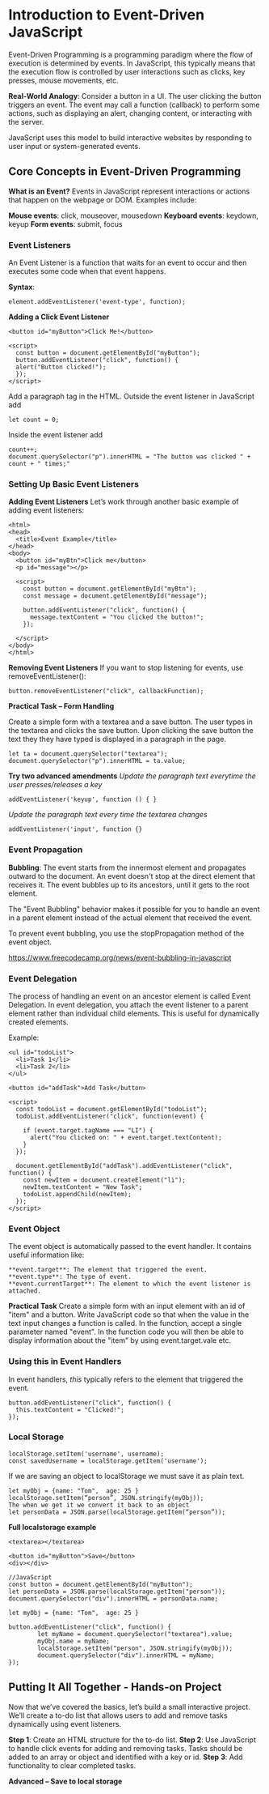 # Introduction to Event-Driven JavaScript 

Event-Driven Programming is a programming paradigm where the flow of execution is determined by events. In JavaScript, this typically means that the execution flow is controlled by user interactions such as clicks, key presses, mouse movements, etc. 

**Real-World Analogy**: Consider a button in a UI. The user clicking the button triggers an event. The event may call a function (callback) to perform some actions, such as displaying an alert, changing content, or interacting with the server. 

JavaScript uses this model to build interactive websites by responding to user input or system-generated events. 


## Core Concepts in Event-Driven Programming 

**What is an Event?**
Events in JavaScript represent interactions or actions that happen on the webpage or DOM. Examples include: 

**Mouse events**: click, mouseover, mousedown 
**Keyboard events**: keydown, keyup 
**Form events**: submit, focus 

### Event Listeners 
An Event Listener is a function that waits for an event to occur and then executes some code when that event happens. 

**Syntax**: 
~~~
element.addEventListener('event-type', function); 
~~~
 

**Adding a Click Event Listener**
~~~
<button id="myButton">Click Me!</button> 

<script> 
  const button = document.getElementById("myButton"); 
  button.addEventListener("click", function() { 
  alert("Button clicked!"); 
  }); 
</script> 
~~~

Add a paragraph tag in the HTML. 
Outside the event listener in JavaScript add  
~~~
let count = 0; 
~~~
Inside the event listener add 
~~~
count++; 
document.querySelector("p").innerHTML = "The button was clicked " + count + " times;" 
~~~ 


### Setting Up Basic Event Listeners 

**Adding Event Listeners**
Let’s work through another basic example of adding event listeners: 
~~~
<html> 
<head> 
  <title>Event Example</title> 
</head> 
<body> 
  <button id="myBtn">Click me</button> 
  <p id="message"></p> 

  <script> 
    const button = document.getElementById("myBtn"); 
    const message = document.getElementById("message"); 

    button.addEventListener("click", function() { 
      message.textContent = "You clicked the button!"; 
    }); 

  </script> 
</body> 
</html> 
~~~
 
**Removing Event Listeners**
If you want to stop listening for events, use removeEventListener(): 
~~~
button.removeEventListener("click", callbackFunction); 
~~~
 

**Practical Task – Form Handling**

Create a simple form with a textarea and a save button. The user types in the textarea and clicks the save button. Upon clicking the save button the text they they have typed is displayed in a paragraph in the page. 

~~~
let ta = document.querySelector("textarea"); 
document.querySelector("p").innerHTML = ta.value;
~~~

**Try two advanced amendments**
_Update the paragraph text everytime the user presses/releases a key_
~~~
addEventListener('keyup', function () { } 
~~~

_Update the paragraph text every time the textarea changes_
~~~
addEventListener('input', function {} 
~~~



### Event Propagation 
**Bubbling**: The event starts from the innermost element and propagates outward to the document. 
An event doesn't stop at the direct element that receives it. The event bubbles up to its ancestors, until it gets to the root element. 
     
The "Event Bubbling" behavior makes it possible for you to handle an event in a parent element instead of the actual element that received the event. 

To prevent event bubbling, you use the stopPropagation method of the event object. 
 
https://www.freecodecamp.org/news/event-bubbling-in-javascript 


### Event Delegation 
The process of handling an event on an ancestor element is called Event Delegation. 
In event delegation, you attach the event listener to a parent element rather than individual child elements. This is useful for dynamically created elements. 

Example: 
~~~
<ul id="todoList"> 
  <li>Task 1</li> 
  <li>Task 2</li> 
</ul> 

<button id="addTask">Add Task</button> 

<script> 
  const todoList = document.getElementById("todoList"); 
  todoList.addEventListener("click", function(event) {

    if (event.target.tagName === "LI") { 
      alert("You clicked on: " + event.target.textContent); 
    } 
  }); 

  document.getElementById("addTask").addEventListener("click", function() { 
    const newItem = document.createElement("li"); 
    newItem.textContent = "New Task";
    todoList.appendChild(newItem); 
  }); 
</script> 
~~~
 

### Event Object 

The event object is automatically passed to the event handler. It contains useful information like: 

    **event.target**: The element that triggered the event. 
    **event.type**: The type of event. 
    **event.currentTarget**: The element to which the event listener is attached. 


**Practical Task**
Create a simple form with an input element with an id of "item" and a button.
Write JavaScript code so that when the value in the text input changes a function is called. 
In the function, accept a single parameter named "event". 
In the function code you will then be able to display information about the "item" by using event.target.vale etc.




### Using **this** in Event Handlers 

In event handlers, _this_ typically refers to the element that triggered the event. 
~~~
button.addEventListener("click", function() { 
  this.textContent = "Clicked!"; 
}); 
~~~
 
### Local Storage 
~~~
localStorage.setItem('username', username); 
const savedUsername = localStorage.getItem('username'); 
~~~

If we are saving an object to localStorage we must save it as plain text. 
~~~
let myObj = {name: "Tom",  age: 25 } 
localStorage.setItem(“person”, JSON.stringify(myObj)); 
The when we get it we convert it back to an object 
let personData = JSON.parse(localStorage.getItem(“person”)); 
~~~

**Full localstorage example**
~~~
<textarea></textarea> 

<button id="myButton">Save</button> 
<div></div> 

//JavaScript
const button = document.getElementById("myButton");  
let personData = JSON.parse(localStorage.getItem("person"));
document.querySelector("div").innerHTML = personData.name; 

let myObj = {name: "Tom",  age: 25 }  

button.addEventListener("click", function() {  
        let myName = document.querySelector("textarea").value; 
        myObj.name = myName; 
        localStorage.setItem("person", JSON.stringify(myObj));  
        document.querySelector("div").innerHTML = myName; 
}); 
~~~
 

## Putting It All Together - Hands-on Project  

Now that we’ve covered the basics, let’s build a small interactive project. We’ll create a to-do list that allows users to add and remove tasks dynamically using event listeners. 

**Step 1**: Create an HTML structure for the to-do list. 
**Step 2**: Use JavaScript to handle click events for adding and removing tasks. Tasks should be added to an array or object and identified with a key or id. 
**Step 3**: Add functionality to clear completed tasks. 

**Advanced – Save to local storage**

 

 
